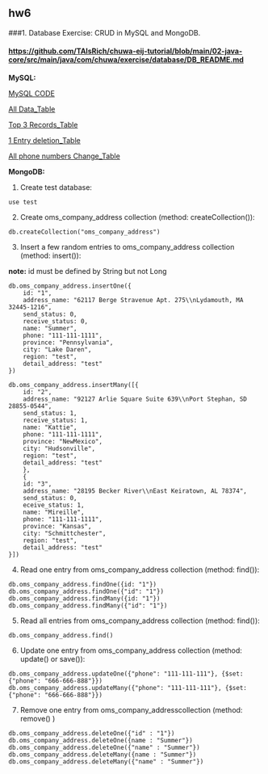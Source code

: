 ## hw6

###1. Database Exercise: CRUD in MySQL and MongoDB.
#### https://github.com/TAIsRich/chuwa-eij-tutorial/blob/main/02-java-core/src/main/java/com/chuwa/exercise/database/DB_README.md

**MySQL:**

[MySQL CODE](./MySQL_exercise.sql)

[All Data_Table](./all_data.csv)

[Top 3 Records_Table](./top3_records.csv)

[1 Entry deletion_Table](./delete_one_entry.csv)

[All phone numbers Change_Table](./change_all_phone_numbers.csv)

**MongoDB:**

1. Create test database:
```
use test
```

2. Create oms_company_address collection (method: createCollection()):
```
db.createCollection("oms_company_address")
```

3. Insert a few random entries to oms_company_address collection (method: insert()):

**note:** id must be defined by String but not Long
```
db.oms_company_address.insertOne({
    id: "1",
    address_name: "62117 Berge Stravenue Apt. 275\\nLydamouth, MA 32445-1216",
    send_status: 0,
    receive_status: 0,
    name: "Summer",
    phone: "111-111-1111",
    province: "Pennsylvania",
    city: "Lake Daren",
    region: "test",
    detail_address: "test"
})

db.oms_company_address.insertMany([{
    id: "2",
    address_name: "92127 Arlie Square Suite 639\\nPort Stephan, SD 28855-0544",
    send_status: 1,
    receive_status: 1,
    name: "Kattie",
    phone: "111-111-1111",
    province: "NewMexico",
    city: "Hudsonville",
    region: "test",
    detail_address: "test"
    },
    {
    id: "3",
    address_name: "28195 Becker River\\nEast Keiratown, AL 78374",
    send_status: 0,
    eceive_status: 1,
    name: "Mireille",
    phone: "111-111-1111",
    province: "Kansas",
    city: "Schmittchester",
    region: "test",
    detail_address: "test"
}])
```

4. Read one entry from oms_company_address collection (method: find()):
```
db.oms_company_address.findOne({id: "1"})
db.oms_company_address.findOne({"id": "1"})
db.oms_company_address.findMany({id: "1"})
db.oms_company_address.findMany({"id": "1"})
```

5. Read all entries from oms_company_address collection (method: find()):
```
db.oms_company_address.find()
```

6. Update one entry from oms_company_address collection (method: update() or save()):
```
db.oms_company_address.updateOne({"phone": "111-111-111"}, {$set: {"phone": "666-666-888"}})
db.oms_company_address.updateMany({"phone": "111-111-111"}, {$set: {"phone": "666-666-888"}})
```

7. Remove one entry from oms_company_addresscollection (method: remove() )
```
db.oms_company_address.deleteOne({"id" : "1"})
db.oms_company_address.deleteOne({name : "Summer"})
db.oms_company_address.deleteOne({"name" : "Summer"})
db.oms_company_address.deleteMany({name : "Summer"})
db.oms_company_address.deleteMany({"name" : "Summer"})
```